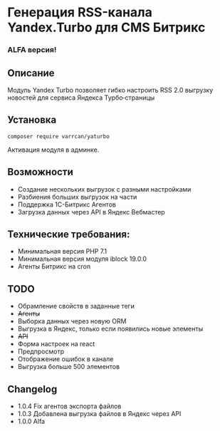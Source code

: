 # Генерация RSS-канала Yandex.Turbo для CMS Битрикс

### ALFA версия!

## Описание
Модуль Yandex Turbo позволяет гибко настроить RSS 2.0 выгрузку новостей для сервиса Яндекса Турбо‑страницы

## Установка
```shell script
composer require varrcan/yaturbo
```
Активация модуля в админке.

## Возможности
- Создание нескольких выгрузок с разными настройками
- Разбиения больших выгрузок на части
- Поддержка 1С-Битрикс Агентов
- Загрузка данных через API в Яндекс Вебмастер

## Технические требования:
- Минимальная версия PHP 7.1
- Минимальная версия модуля iblock 19.0.0
- Агенты Битрикс на cron

## TODO
- Обрамление свойств в заданные теги
- ~~Агенты~~
- Выборка данных через новую ORM
- Выгрузка в Яндекс, только если появились новые элементы
- ~~API~~
- Форма настроек на react
- Предпросмотр
- Отображение ошибок в канале
- Выгрузка больше 500 элементов


## Changelog
- 1.0.4 Fix агентов экспорта файлов
- 1.0.3 Добавлена выгрузка файлов в Яндекс через API
- 1.0.0 Alfa

